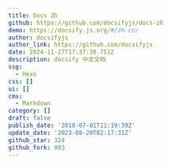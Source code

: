 ```yaml
---
title: Docs Zh
github: https://github.com/docsifyjs/docs-zh
demo: https://docsify.js.org/#/zh-cn/
author: docsifyjs
author_link: https://github.com/docsifyjs
date: 2024-11-27T17:37:38.751Z
description: docsify 中文文档
ssg:
  - Hexo
css: []
ui: []
cms:
  - Markdown
category: []
draft: false
publish_date: '2018-07-01T11:19:39Z'
update_date: '2023-08-20T02:17:31Z'
github_star: 324
github_fork: 903
---
```

